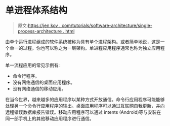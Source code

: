 # 单进程体系结构

> 原文:[https://jen kov . com/tutorials/software-architecture/single-process-architecture . html](https://jenkov.com/tutorials/software-architecture/single-process-architecture.html)

由单个运行进程组成的软件系统被称为具有单个进程架构。或者简单地说，这是一个单一的过程。你也可以称之为一层架构。单进程应用程序通常也称为独立应用程序。

单一流程应用的常见示例有:

*   命令行程序。
*   没有网络通信的桌面应用程序。
*   没有网络通信的移动应用。

在当今世界，越来越多的应用程序以某种方式开放通信。命令行应用程序可能能够处理另一个命令行应用程序的输出。桌面应用程序可以通过互联网自我更新，并向远程错误数据库报告错误。移动应用程序可以通过 intents (Android)等与安装在同一部手机上的其他移动应用程序进行通信。